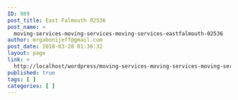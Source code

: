 ```yaml
---
ID: 989
post_title: East Falmouth 02536
post_name: >
  moving-services-moving-services-moving-services-eastfalmouth-02536
author: mrgabonijeff@gmail.com
post_date: 2018-03-28 01:36:32
layout: page
link: >
  http://localhost/wordpress/moving-services-moving-services-moving-services-eastfalmouth-02536/
published: true
tags: [ ]
categories: [ ]
---
```

